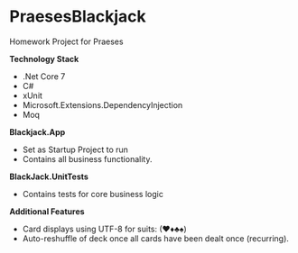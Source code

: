 # PraesesBlackjack
Homework Project for Praeses

**Technology Stack**
- .Net Core 7
- C#
- xUnit
- Microsoft.Extensions.DependencyInjection
- Moq

**Blackjack.App**
- Set as Startup Project to run
- Contains all business functionality.

**BlackJack.UnitTests**
- Contains tests for core business logic

**Additional Features**
- Card displays using UTF-8 for suits: (♥♦♣♠)
- Auto-reshuffle of deck once all cards have been dealt once (recurring).
